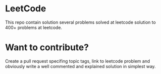 # LeetCode
This repo contain solution several problems solved at leetcode
solution to 400+ problems at leetcode.

# Want to contribute?
Create a pull request specifing topic tags, link to leetcode problem and obviously write a well commented and explained solution in simplest way.
